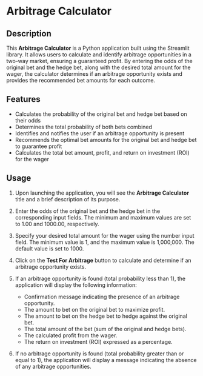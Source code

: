 # Arbitrage Calculator

## Description

This **Arbitrage Calculator** is a Python application built using the Streamlit library. It allows users to calculate and identify arbitrage opportunities in a two-way market, ensuring a guaranteed profit. By entering the odds of the original bet and the hedge bet, along with the desired total amount for the wager, the calculator determines if an arbitrage opportunity exists and provides the recommended bet amounts for each outcome.

## Features

- Calculates the probability of the original bet and hedge bet based on their odds
- Determines the total probability of both bets combined
- Identifies and notifies the user if an arbitrage opportunity is present
- Recommends the optimal bet amounts for the original bet and hedge bet to guarantee profit
- Calculates the total bet amount, profit, and return on investment (ROI) for the wager


## Usage

1. Upon launching the application, you will see the **Arbitrage Calculator** title and a brief description of its purpose.

2. Enter the odds of the original bet and the hedge bet in the corresponding input fields. The minimum and maximum values are set to 1.00 and 1000.00, respectively.

3. Specify your desired total amount for the wager using the number input field. The minimum value is 1, and the maximum value is 1,000,000. The default value is set to 1000.

4. Click on the **Test For Arbitrage** button to calculate and determine if an arbitrage opportunity exists.

5. If an arbitrage opportunity is found (total probability less than 1), the application will display the following information:

   - Confirmation message indicating the presence of an arbitrage opportunity.
   - The amount to bet on the original bet to maximize profit.
   - The amount to bet on the hedge bet to hedge against the original bet.
   - The total amount of the bet (sum of the original and hedge bets).
   - The calculated profit from the wager.
   - The return on investment (ROI) expressed as a percentage.

6. If no arbitrage opportunity is found (total probability greater than or equal to 1), the application will display a message indicating the absence of any arbitrage opportunities.

